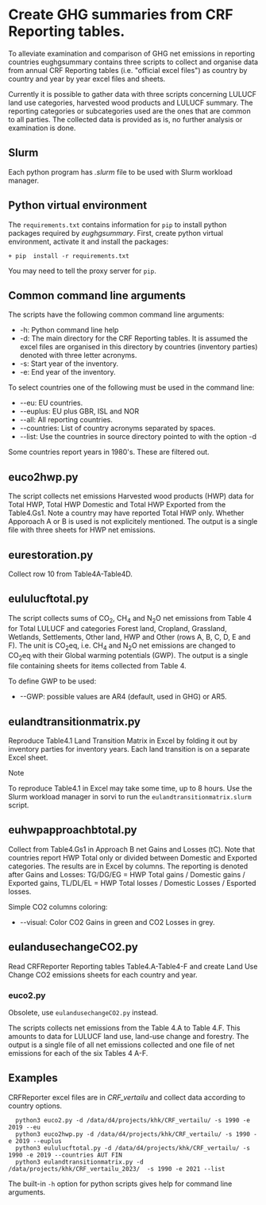 # Create GHG summaries from CRF Reporting tables.

To alleviate examination and comparison of GHG net emissions in reporting countries
eughgsummary contains three scripts to collect and organise data from annual CRF Reporting tables
(i.e. "official excel files") as country by country and year by year excel files and sheets. 

Currently it is possible to gather data with three scripts concerning LULUCF land use categories,
harvested wood products and LULUCF summary. The reporting categories or subcategories used are the ones 
that are common to all parties. The collected data is provided as is, no further analysis or examination is done.

## Slurm 
Each python program has *.slurm* file to be used with Slurm workload manager.

## Python virtual environment
The `requirements.txt`  contains information for `pip` to install python packages
required by *eughgsummary*. First, create python virtual environment, activate it and
install the packages:

	+ pip  install -r requirements.txt

You may need to tell the proxy server for `pip`.

## Common command line arguments
The scripts have the following common command line arguments:
+ -h: Python command line help
+ -d: The main directory for the CRF Reporting tables. It is assumed the excel files are
      organised in this directory by countries (inventory parties) denoted with three letter acronyms.
+ -s: Start year of the inventory.
+ -e: End year of the inventory.

To select countries one of the following must be used in the command line:
+ --eu: EU countries.
+ --euplus: EU plus GBR, ISL and NOR
+ --all: All reporting countries.
+ --countries: List of country acronyms separated by spaces.
+ --list: Use the countries in source directory pointed to with the option -d

Some countries report years in 1980's. These are filtered out.

## euco2hwp.py
The script collects net emissions Harvested wood products (HWP) data for Total HWP, Total HWP Domestic
and Total HWP Exported from the Table4.Gs1. Note a country may have reported Total HWP only.
Whether Apporoach A or B is used is not explicitely mentioned. The output is a single
file with three sheets for HWP net emissions.
  
## eurestoration.py
Collect row 10 from Table4A-Table4D.

## eululucftotal.py
The script collects sums of CO<sub>2</sub>, CH<sub>4</sub> and N<sub>2</sub>O net emissions from Table 4 for 
Total LULUCF and categories Forest land, Cropland, Grassland, Wetlands, Settlements, Other land, HWP and
Other (rows A, B, C, D, E and F).  The unit is CO<sub>2</sub>eq, i.e. CH<sub>4</sub> and N<sub>2</sub>O
net emissions are changed to CO<sub>2</sub>eq  with their Global warming potentials (GWP).
The output is a single file containing sheets for items collected from Table 4.
  
To define GWP to be used:
+ --GWP: possible values are AR4 (default, used in GHG) or AR5.

##  eulandtransitionmatrix.py
Reproduce Table4.1 Land Transition Matrix in Excel by folding it out by inventory parties 
for inventory years. Each land transition is on a separate Excel sheet.  

>[!NOTE]
>To reproduce Table4.1 in Excel may take some time, up to 8 hours. Use the Slurm  workload manager in sorvi to run the
>`eulandtransitionmatrix.slurm` script.

## euhwpapproachbtotal.py
Collect from Table4.Gs1 in Approach B net Gains and Losses (tC). Note that countries report HWP Total only or divided
between Domestic and Exported categories. The results are in Excel by columns. The reporting is denoted after Gains
and Losses: TG/DG/EG = HWP Total gains / Domestic gains / Exported gains, 
TL/DL/EL = HWP Total losses / Domestic Losses / Esported losses.

Simple CO2 columns coloring:
+ --visual: Color CO2 Gains in green and CO2 Losses in grey.

## eulandusechangeCO2.py
Read CRFReporter Reporting tables Table4.A-Table4-F and create Land Use Change CO2 emissions sheets for each country and year.

### euco2.py

Obsolete, use `eulandusechangeCO2.py` instead.

The scripts collects net emissions from the Table 4.A to Table 4.F. This amounts to data for LULUCF
land use, land-use change and forestry. The output is a single file of all net emissions collected
and one file of net emissions for each of the six Tables 4 A-F.

## Examples

CRFReporter excel files are in *CRF_vertailu* and collect data according to country options.

      python3 euco2.py -d /data/d4/projects/khk/CRF_vertailu/ -s 1990 -e 2019 --eu 
      python3 euco2hwp.py -d /data/d4/projects/khk/CRF_vertailu/ -s 1990 -e 2019 --euplus 
      python3 eululucftotal.py -d /data/d4/projects/khk/CRF_vertailu/ -s 1990 -e 2019 --countries AUT FIN
      python3 eulandtransitionmatrix.py -d /data/projects/khk/CRF_vertailu_2023/  -s 1990 -e 2021 --list
	  
The built-in `-h` option for python scripts gives help for command line arguments.



